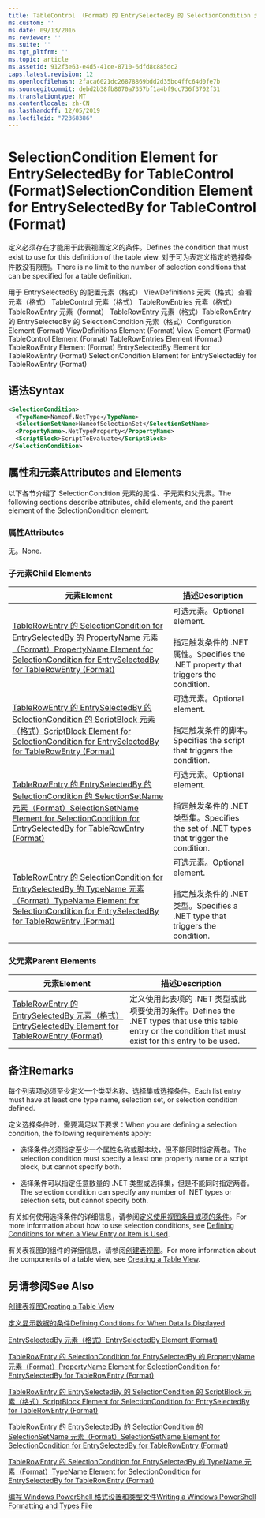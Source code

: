 ```yaml
---
title: TableControl （Format）的 EntrySelectedBy 的 SelectionCondition 元素 |Microsoft Docs
ms.custom: ''
ms.date: 09/13/2016
ms.reviewer: ''
ms.suite: ''
ms.tgt_pltfrm: ''
ms.topic: article
ms.assetid: 912f3e63-e4d5-41ce-8710-6dfd8c885dc2
caps.latest.revision: 12
ms.openlocfilehash: 2faca6021dc26878869bdd2d35bc4ffc64d0fe7b
ms.sourcegitcommit: debd2b38fb8070a7357bf1a4bf9cc736f3702f31
ms.translationtype: MT
ms.contentlocale: zh-CN
ms.lasthandoff: 12/05/2019
ms.locfileid: "72368386"
---
```

# <a name="selectioncondition-element-for-entryselectedby-for-tablecontrol-format"></a><span data-ttu-id="0b303-102">SelectionCondition Element for EntrySelectedBy for TableControl (Format)</span><span class="sxs-lookup"><span data-stu-id="0b303-102">SelectionCondition Element for EntrySelectedBy for TableControl (Format)</span></span>

<span data-ttu-id="0b303-103">定义必须存在才能用于此表视图定义的条件。</span><span class="sxs-lookup"><span data-stu-id="0b303-103">Defines the condition that must exist to use for this definition of the table view.</span></span> <span data-ttu-id="0b303-104">对于可为表定义指定的选择条件数没有限制。</span><span class="sxs-lookup"><span data-stu-id="0b303-104">There is no limit to the number of selection conditions that can be specified for a table definition.</span></span>

<span data-ttu-id="0b303-105">用于 EntrySelectedBy 的配置元素（格式） ViewDefinitions 元素（格式）查看元素（格式） TableControl 元素（格式） TableRowEntries 元素（格式） TableRowEntry 元素（format） TableRowEntry 元素（格式）TableRowEntry 的 EntrySelectedBy 的 SelectionCondition 元素（格式）</span><span class="sxs-lookup"><span data-stu-id="0b303-105">Configuration Element (Format) ViewDefinitions Element (Format) View Element (Format) TableControl Element (Format) TableRowEntries Element (Format) TableRowEntry Element (Format) EntrySelectedBy Element for TableRowEntry (Format) SelectionCondition Element for EntrySelectedBy for TableRowEntry (Format)</span></span>

## <a name="syntax"></a><span data-ttu-id="0b303-106">语法</span><span class="sxs-lookup"><span data-stu-id="0b303-106">Syntax</span></span>

```xml
<SelectionCondition>
  <TypeName>Nameof.NetType</TypeName>
  <SelectionSetName>NameofSelectionSet</SelectionSetName>
  <PropertyName>.NetTypeProperty</PropertyName>
  <ScriptBlock>ScriptToEvaluate</ScriptBlock>
</SelectionCondition>
```

## <a name="attributes-and-elements"></a><span data-ttu-id="0b303-107">属性和元素</span><span class="sxs-lookup"><span data-stu-id="0b303-107">Attributes and Elements</span></span>

<span data-ttu-id="0b303-108">以下各节介绍了 SelectionCondition 元素的属性、子元素和父元素。</span><span class="sxs-lookup"><span data-stu-id="0b303-108">The following sections describe attributes, child elements, and the parent element of the SelectionCondition element.</span></span>

### <a name="attributes"></a><span data-ttu-id="0b303-109">属性</span><span class="sxs-lookup"><span data-stu-id="0b303-109">Attributes</span></span>

<span data-ttu-id="0b303-110">无。</span><span class="sxs-lookup"><span data-stu-id="0b303-110">None.</span></span>

### <a name="child-elements"></a><span data-ttu-id="0b303-111">子元素</span><span class="sxs-lookup"><span data-stu-id="0b303-111">Child Elements</span></span>

|<span data-ttu-id="0b303-112">元素</span><span class="sxs-lookup"><span data-stu-id="0b303-112">Element</span></span>|<span data-ttu-id="0b303-113">描述</span><span class="sxs-lookup"><span data-stu-id="0b303-113">Description</span></span>|
|-------------|-----------------|
|[<span data-ttu-id="0b303-114">TableRowEntry 的 SelectionCondition for EntrySelectedBy 的 PropertyName 元素（Format）</span><span class="sxs-lookup"><span data-stu-id="0b303-114">PropertyName Element for SelectionCondition for EntrySelectedBy for TableRowEntry (Format)</span></span>](./propertyname-element-for-selectioncondition-for-entryselectedby-for-tablerowentry-format.md)|<span data-ttu-id="0b303-115">可选元素。</span><span class="sxs-lookup"><span data-stu-id="0b303-115">Optional element.</span></span><br /><br /> <span data-ttu-id="0b303-116">指定触发条件的 .NET 属性。</span><span class="sxs-lookup"><span data-stu-id="0b303-116">Specifies the .NET property that triggers the condition.</span></span>|
|[<span data-ttu-id="0b303-117">TableRowEntry 的 EntrySelectedBy 的 SelectionCondition 的 ScriptBlock 元素（格式）</span><span class="sxs-lookup"><span data-stu-id="0b303-117">ScriptBlock Element for SelectionCondition for EntrySelectedBy for TableRowEntry (Format)</span></span>](./scriptblock-element-for-selectioncondition-for-entryselectedby-for-tablecontrol-format.md)|<span data-ttu-id="0b303-118">可选元素。</span><span class="sxs-lookup"><span data-stu-id="0b303-118">Optional element.</span></span><br /><br /> <span data-ttu-id="0b303-119">指定触发条件的脚本。</span><span class="sxs-lookup"><span data-stu-id="0b303-119">Specifies the script that triggers the condition.</span></span>|
|[<span data-ttu-id="0b303-120">TableRowEntry 的 EntrySelectedBy 的 SelectionCondition 的 SelectionSetName 元素（Format）</span><span class="sxs-lookup"><span data-stu-id="0b303-120">SelectionSetName Element for SelectionCondition for EntrySelectedBy for TableRowEntry (Format)</span></span>](./selectionsetname-element-for-selectioncondition-for-entryselectedby-for-tablecontrol-format.md)|<span data-ttu-id="0b303-121">可选元素。</span><span class="sxs-lookup"><span data-stu-id="0b303-121">Optional element.</span></span><br /><br /> <span data-ttu-id="0b303-122">指定触发条件的 .NET 类型集。</span><span class="sxs-lookup"><span data-stu-id="0b303-122">Specifies the set of .NET types that trigger the condition.</span></span>|
|[<span data-ttu-id="0b303-123">TableRowEntry 的 SelectionCondition for EntrySelectedBy 的 TypeName 元素（Format）</span><span class="sxs-lookup"><span data-stu-id="0b303-123">TypeName Element for SelectionCondition for EntrySelectedBy for TableRowEntry (Format)</span></span>](./typename-element-for-selectioncondition-for-entryselectedby-for-tablecontrol-format.md)|<span data-ttu-id="0b303-124">可选元素。</span><span class="sxs-lookup"><span data-stu-id="0b303-124">Optional element.</span></span><br /><br /> <span data-ttu-id="0b303-125">指定触发条件的 .NET 类型。</span><span class="sxs-lookup"><span data-stu-id="0b303-125">Specifies a .NET type that triggers the condition.</span></span>|

### <a name="parent-elements"></a><span data-ttu-id="0b303-126">父元素</span><span class="sxs-lookup"><span data-stu-id="0b303-126">Parent Elements</span></span>

|<span data-ttu-id="0b303-127">元素</span><span class="sxs-lookup"><span data-stu-id="0b303-127">Element</span></span>|<span data-ttu-id="0b303-128">描述</span><span class="sxs-lookup"><span data-stu-id="0b303-128">Description</span></span>|
|-------------|-----------------|
|[<span data-ttu-id="0b303-129">TableRowEntry 的 EntrySelectedBy 元素（格式）</span><span class="sxs-lookup"><span data-stu-id="0b303-129">EntrySelectedBy Element for TableRowEntry (Format)</span></span>](./entryselectedby-element-for-tablerowentry-for-tablecontrol-format.md)|<span data-ttu-id="0b303-130">定义使用此表项的 .NET 类型或此项要使用的条件。</span><span class="sxs-lookup"><span data-stu-id="0b303-130">Defines the .NET types that use this table entry or the condition that must exist for this entry to be used.</span></span>|

## <a name="remarks"></a><span data-ttu-id="0b303-131">备注</span><span class="sxs-lookup"><span data-stu-id="0b303-131">Remarks</span></span>

<span data-ttu-id="0b303-132">每个列表项必须至少定义一个类型名称、选择集或选择条件。</span><span class="sxs-lookup"><span data-stu-id="0b303-132">Each list entry must have at least one type name, selection set, or selection condition defined.</span></span>

<span data-ttu-id="0b303-133">定义选择条件时，需要满足以下要求：</span><span class="sxs-lookup"><span data-stu-id="0b303-133">When you are defining a selection condition, the following requirements apply:</span></span>

- <span data-ttu-id="0b303-134">选择条件必须指定至少一个属性名称或脚本块，但不能同时指定两者。</span><span class="sxs-lookup"><span data-stu-id="0b303-134">The selection condition must specify a least one property name or a script block, but cannot specify both.</span></span>

- <span data-ttu-id="0b303-135">选择条件可以指定任意数量的 .NET 类型或选择集，但是不能同时指定两者。</span><span class="sxs-lookup"><span data-stu-id="0b303-135">The selection condition can specify any number of .NET types or selection sets, but cannot specify both.</span></span>

<span data-ttu-id="0b303-136">有关如何使用选择条件的详细信息，请参阅[定义使用视图条目或项的条件](./defining-conditions-for-displaying-data.md)。</span><span class="sxs-lookup"><span data-stu-id="0b303-136">For more information about how to use selection conditions, see [Defining Conditions for when a View Entry or Item is Used](./defining-conditions-for-displaying-data.md).</span></span>

<span data-ttu-id="0b303-137">有关表视图的组件的详细信息，请参阅[创建表视图](./creating-a-table-view.md)。</span><span class="sxs-lookup"><span data-stu-id="0b303-137">For more information about the components of a table view, see [Creating a Table View](./creating-a-table-view.md).</span></span>

## <a name="see-also"></a><span data-ttu-id="0b303-138">另请参阅</span><span class="sxs-lookup"><span data-stu-id="0b303-138">See Also</span></span>

[<span data-ttu-id="0b303-139">创建表视图</span><span class="sxs-lookup"><span data-stu-id="0b303-139">Creating a Table View</span></span>](./creating-a-table-view.md)

[<span data-ttu-id="0b303-140">定义显示数据的条件</span><span class="sxs-lookup"><span data-stu-id="0b303-140">Defining Conditions for When Data Is Displayed</span></span>](./defining-conditions-for-displaying-data.md)

[<span data-ttu-id="0b303-141">EntrySelectedBy 元素（格式）</span><span class="sxs-lookup"><span data-stu-id="0b303-141">EntrySelectedBy Element (Format)</span></span>](./entryselectedby-element-for-tablerowentry-for-tablecontrol-format.md)

[<span data-ttu-id="0b303-142">TableRowEntry 的 SelectionCondition for EntrySelectedBy 的 PropertyName 元素（Format）</span><span class="sxs-lookup"><span data-stu-id="0b303-142">PropertyName Element for SelectionCondition for EntrySelectedBy for TableRowEntry (Format)</span></span>](./propertyname-element-for-selectioncondition-for-entryselectedby-for-tablerowentry-format.md)

[<span data-ttu-id="0b303-143">TableRowEntry 的 EntrySelectedBy 的 SelectionCondition 的 ScriptBlock 元素（格式）</span><span class="sxs-lookup"><span data-stu-id="0b303-143">ScriptBlock Element for SelectionCondition for EntrySelectedBy for TableRowEntry (Format)</span></span>](./scriptblock-element-for-selectioncondition-for-entryselectedby-for-tablecontrol-format.md)

[<span data-ttu-id="0b303-144">TableRowEntry 的 EntrySelectedBy 的 SelectionCondition 的 SelectionSetName 元素（Format）</span><span class="sxs-lookup"><span data-stu-id="0b303-144">SelectionSetName Element for SelectionCondition for EntrySelectedBy for TableRowEntry (Format)</span></span>](./selectionsetname-element-for-selectioncondition-for-entryselectedby-for-tablecontrol-format.md)

[<span data-ttu-id="0b303-145">TableRowEntry 的 SelectionCondition for EntrySelectedBy 的 TypeName 元素（Format）</span><span class="sxs-lookup"><span data-stu-id="0b303-145">TypeName Element for SelectionCondition for EntrySelectedBy for TableRowEntry (Format)</span></span>](./typename-element-for-selectioncondition-for-entryselectedby-for-tablecontrol-format.md)

[<span data-ttu-id="0b303-146">编写 Windows PowerShell 格式设置和类型文件</span><span class="sxs-lookup"><span data-stu-id="0b303-146">Writing a Windows PowerShell Formatting and Types File</span></span>](./writing-a-powershell-formatting-file.md)

